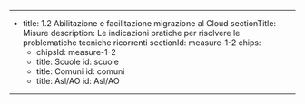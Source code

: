 ---
  - title: 1.2 Abilitazione e facilitazione migrazione al Cloud
    sectionTitle: Misure
    description: Le indicazioni pratiche per risolvere le problematiche tecniche ricorrenti
    sectionId: measure-1-2
    chips:
      - chipsId: measure-1-2
      - title: Scuole
        id: scuole
      - title: Comuni
        id: comuni
      - title: Asl/AO
        id: Asl/AO
---